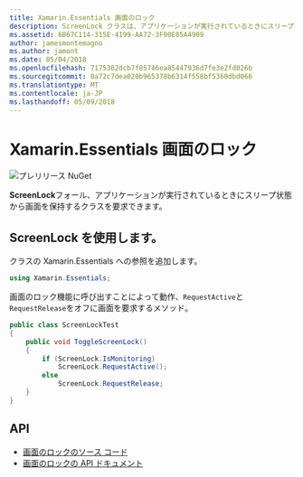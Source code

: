 ```yaml
---
title: Xamarin.Essentials 画面のロック
description: ScreenLock クラスは、アプリケーションが実行されているときにスリープ状態の画面を保持する要求できます。
ms.assetid: 6B67C114-315E-4199-AA72-3F90E85A4909
author: jamesmontemagno
ms.author: jamont
ms.date: 05/04/2018
ms.openlocfilehash: 7175362dcb7f85746ea85447936d7fe3e2fd026b
ms.sourcegitcommit: 0a72c7dea020b965378b6314f558bf5360dbd066
ms.translationtype: MT
ms.contentlocale: ja-JP
ms.lasthandoff: 05/09/2018
---
```

# <a name="xamarinessentials-screen-lock"></a>Xamarin.Essentials 画面のロック

![プレリリース NuGet](~/media/shared/pre-release.png)

**ScreenLock**フォール、アプリケーションが実行されているときにスリープ状態から画面を保持するクラスを要求できます。

## <a name="using-screenlock"></a>ScreenLock を使用します。

クラスの Xamarin.Essentials への参照を追加します。

```csharp
using Xamarin.Essentials;
```

画面のロック機能に呼び出すことによって動作、`RequestActive`と`RequestRelease`をオフに画面を要求するメソッド。

```csharp
public class ScreenLockTest
{
    public void ToggleScreenLock()
    {
        if (ScreenLock.IsMonitoring)
            ScreenLock.RequestActive();
        else
            ScreenLock.RequestRelease;
    }
}
```

## <a name="api"></a>API

- [画面のロックのソース コード](https://github.com/xamarin/Essentials/tree/master/Essentials/ScreenLock)
- [画面のロックの API ドキュメント](xref:Xamarin.Essentials.ScreenLock)
